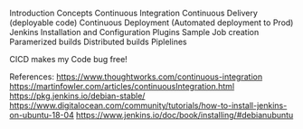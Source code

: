 
Introduction
Concepts
    Continuous Integration
    Continuous Delivery (deployable code)
    Continuous Deployment (Automated deployment to Prod)
Jenkins Installation and Configuration
Plugins
Sample Job creation
Paramerized builds
Distributed builds
Piplelines




CICD makes my Code bug free!










References:
https://www.thoughtworks.com/continuous-integration
https://martinfowler.com/articles/continuousIntegration.html
https://pkg.jenkins.io/debian-stable/
https://www.digitalocean.com/community/tutorials/how-to-install-jenkins-on-ubuntu-18-04
https://www.jenkins.io/doc/book/installing/#debianubuntu


